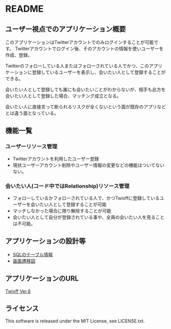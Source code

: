 # README

## ユーザー視点でのアプリケーション概要
このアプリケーションはTwitterアカウントでのみログインすることが可能です。
Twitterアカウントでログイン後、そのアカウントの情報を使いユーザーを作成、登録。

Twitterのフォローしている人またはフォローされている人でかつ、このアプリケーションに登録しているユーザーを表示し、会いたい人として登録することができる。

会いたい人として登録しても誰にも会いたいことがわからないが、相手も此方を会いたい人として登録した場合、マッチング成立となる。

会いたい人に直接言って断られるリスクが全くないという面が既存のアプリなどとは違う面となっている。

## 機能一覧
### ユーザーリソース管理
- Twitterアカウントを利用したユーザー登録
- 現状ユーザーアカウント削除やユーザー情報の変更などの機能はついてないない。

### 会いたい人(コード中ではRelationship)リソース管理
- フォローしているかフォローされている人で、かつTwioffに登録しているユーザーを会いたい人として登録することが可能
- マッチしなかった場合に限り解除することが可能
- 会いたい人として自分が登録されている事や、全員の会いたい人を見ることは不可能。

## アプリケーションの設計等

- [SQLのテーブル情報](https://docs.google.com/spreadsheets/d/1SnqBLW3j6g42VCw2Wj8Xrs46TG7scQD0lQGD0vpYV9E/edit?usp=sharing)
- [画面遷移図](https://github.com/shin30914/twioff/blob/master/%E7%94%BB%E9%9D%A2%E9%81%B7%E7%A7%BB%E5%9B%B3.png)


## アプリケーションのURL
[Twioff Ver.β](https://www.twioff.tokyo)

## ライセンス
This software is released under the MIT License, see LICENSE.txt.
